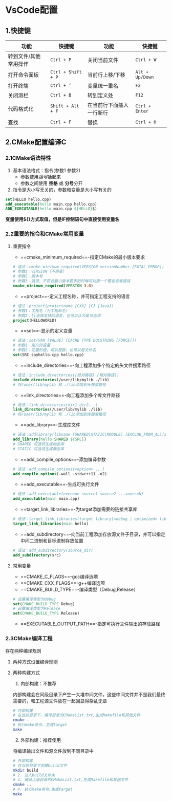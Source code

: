 # VsCode配置

## 1.快捷键

| 功能                  | 快捷键             | 功能                     | 快捷键          |
| --------------------- | ------------------ | ------------------------ | --------------- |
| 转到文件/其他常用操作 | `Ctrl + P`         | 关闭当前文件             | `Ctrl + W`      |
| 打开命令面板          | `Ctrl + Shift + P` | 当前行上移/下移          | `Alt + Up/Down` |
| 打开终端              | `Ctrl + ‘`         | 变量统一重名             | `F2`            |
| 关闭测栏              | `Ctrl + B`         | 转到定义处               | `F12`           |
| 代码格式化            | `Shift + Alt + F`  | 在当前行下面插入一行新行 | `Ctrl + Enter`  |
| 查找                  | `Ctrl + F`         | 替换                     | `Ctrl + H`      |

## 2.CMake配置编译C

### 2.1CMake语法特性

1. 基本语法格式：指令(参数1 参数2)
   + 参数使用*括号*括起来
   + 参数之间使用 **空格** 或 **分号**分开
2. 指令是大小写无关的，参数和变量是大小写有关的

```cmake
set(HELLO hello.cpp)
add_executable(hello main.cpp hello.cpp)
ADD_EXECUTABLE(hello main.cpp ${HELLO}$)
```

**变量使用${}方式取值，但是IF控制语句中直接使用变量名**

### 2.2重要的指令和CMake常用变量

1. 重要指令

   + ==cmake_minimum_required==-指定CMake的最小版本要求

   ```cmake
   # 语法：cmake_minimum_required(VERSION versionNumber [FATAL_ERROR])
   # 参数1：VERSION（不用变）
   # 参数2：版本号
   # 参数3：选项，不符合最小版本要求的时候可以报一个警告或者错误
   cmake_minimum_required(VERSION 3.0)
   ```

   + ==project==-定义工程名称，并可指定工程支持的语言

   ```cmake
   # 语法：project(projectname [CXX] [C] [Java])
   # 参数1：工程名（为工程命名）
   # 参数2：[]选择支持的语言，也可以认为是可选项
   project(HELLOWORLD)
   ```

   + ==set==-显示的定义变量

   ```cmake
   # 语法：set(VAR [VALUE] [CACHE TYPE DOCSTRING [FORCE]])
   # 参数1：定义的变量
   # 参数2：变量的值，可以是数，也可以是文件名
   set(SRC sayhello.cpp hello.cpp)
   ```

   + ==include_directories==-向工程添加多个特定的头文件搜索路径

   ```cmake
   # 语法：include_directories([绝对路径] [相对路径])
   include_directories(/user/lib/mylib ./lib)
   # 将/user/lib/mylib 和 ./lib添加到头搜索路径
   ```

   + ==link_directories==-向工程添加多个库文件路径

   ```cmake
   # 语法：link_directories(dir1 dir2...)
   link_directories(/user/lib/mylib ./lib)
   # 将/user/lib/mylib 和 ./lib添加到库搜索路径
   ```

   + ==add_library==-生成库文件

   ```cmake
   # 语法：addlibrary(libname [SHARED|STATIC|MODULE] [EXCLDE_FROM_ALL]source1 source2....sourceN)
   add_library(hello SHARED ${SRC})
   # SHARED 可选项生成动态库
   # STATIC 可选项生成静态库
   ```

   + ==add_compile_options==-添加编译参数

   ```cmake
   # 语法：add_compile_options(<option> ...)
   add_compile_options(-wall -std=c++11 -o2)
   ```

   + ==add_executable==-生成可执行文件

   ```cmake
   # 语法：add_executable(exename source1 source2 ...sourceN)
   add_executable(main main.cpp)
   ```

   + ==target_link_libraries==-为target添加需要的链接共享库

   ```cmake
   # 语法：target_link_libraries(target library1<debug | optimized> library2...)
   target_link_libraries(main hello)
   ```

   + ==add_subdirectory==-向当前工程添加存放源文件子目录，并可以指定中间二进制和目标进制存放位置

   ```cmake
   # 语法：add_subdirectory(source_dir)
   add_subdirectory(src)
   ```

   

2. 常用变量

   + ==CMAKE_C_FLAGS==-gcc编译选项
   + ==CMAKE_CXX_FLAGS==-g++编译选项
   + ==CMAKE_BUILD_TYPE==-编译类型（Debug,Release）

   ```cmake
   # 设置编译类型为debug
   set(CMAKE_BUILD_TYPE Debug)
   # 设置编译类型为Release
   set(CMAKE_BUILD_TYPE Release)
   ```

   + ==EXECUTABLE_OUTPUT_PATH==-指定可执行文件输出的存放路径

### 2.3CMake编译工程

存在两种编译规则

1. 两种方式设置编译规则



2. 两种构建方式

   1. 内部构建：不推荐

   内部构建会在同级目录下产生一大堆中间文件，这些中间文件并不是我们最终需要的，和工程源文件放在一起回显得杂乱无章

   ```bash
   # 内部构建
   # 在当前目录下，编译目录的CMakeList.txt,生成Makefile和其他文件
   cmake .
   # 执行make命令，生成target
   make
   ```

   2. 外部构建：推荐使用

   将编译输出文件和源文件放到不同目录中

   ```bash
   # 外部构建
   # 在当前目录下创建build文件
   mkdir build
   # 2. 进入build文件夹
   # 3. 编译上级目录的CMakeList.txt,生成Makefile和其他文件
   cmake ..
   # 4. 执行make命令,生成target
   make
   ```

   

